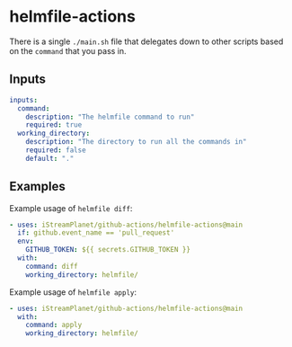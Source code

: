 # helmfile-actions

There is a single `./main.sh` file that delegates down to other scripts based on the `command` that you pass in.

## Inputs
```yaml
inputs:
  command:
    description: "The helmfile command to run"
    required: true
  working_directory:
    description: "The directory to run all the commands in"
    required: false
    default: "."
```

## Examples
Example usage of `helmfile diff`:
```yaml
- uses: iStreamPlanet/github-actions/helmfile-actions@main
  if: github.event_name == 'pull_request'
  env:
    GITHUB_TOKEN: ${{ secrets.GITHUB_TOKEN }}
  with:
    command: diff
    working_directory: helmfile/
```

Example usage of `helmfile apply`:
```yaml
- uses: iStreamPlanet/github-actions/helmfile-actions@main
  with:
    command: apply
    working_directory: helmfile/
```
